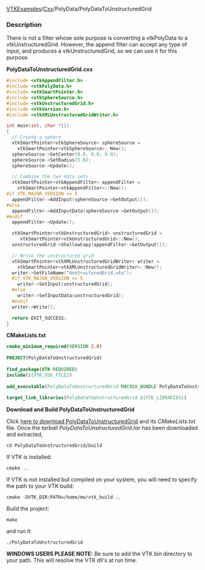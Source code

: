 [VTKExamples](/home/)/[Cxx](/Cxx)/PolyData/PolyDataToUnstructuredGrid

### Description
There is not a filter whose sole purpose is converting a vtkPolyData to a vtkUnstructuredGrid. However, the append filter can accept any type of input, and produces a vtkUnstructuredGrid, so we can use it for this purpose.

**PolyDataToUnstructuredGrid.cxx**
```c++
#include <vtkAppendFilter.h>
#include <vtkPolyData.h>
#include <vtkSmartPointer.h>
#include <vtkSphereSource.h>
#include <vtkUnstructuredGrid.h>
#include <vtkVersion.h>
#include <vtkXMLUnstructuredGridWriter.h>

int main(int, char *[])
{
  // Create a sphere
  vtkSmartPointer<vtkSphereSource> sphereSource =
    vtkSmartPointer<vtkSphereSource>::New();
  sphereSource->SetCenter(0.0, 0.0, 0.0);
  sphereSource->SetRadius(5.0);
  sphereSource->Update();

  // Combine the two data sets
  vtkSmartPointer<vtkAppendFilter> appendFilter =
    vtkSmartPointer<vtkAppendFilter>::New();
#if VTK_MAJOR_VERSION <= 5
  appendFilter->AddInput(sphereSource->GetOutput());
#else
  appendFilter->AddInputData(sphereSource->GetOutput());
#endif
  appendFilter->Update();

  vtkSmartPointer<vtkUnstructuredGrid> unstructuredGrid =
     vtkSmartPointer<vtkUnstructuredGrid>::New();
  unstructuredGrid->ShallowCopy(appendFilter->GetOutput());

  // Write the unstructured grid
  vtkSmartPointer<vtkXMLUnstructuredGridWriter> writer =
    vtkSmartPointer<vtkXMLUnstructuredGridWriter>::New();
  writer->SetFileName("UnstructuredGrid.vtu");
  #if VTK_MAJOR_VERSION <= 5
    writer->SetInput(unstructuredGrid);
  #else
    writer->SetInputData(unstructuredGrid);
  #endif
  writer->Write();

  return EXIT_SUCCESS;
}
```
**CMakeLists.txt**
```cmake
cmake_minimum_required(VERSION 2.8)
 
PROJECT(PolyDataToUnstructuredGrid)
 
find_package(VTK REQUIRED)
include(${VTK_USE_FILE})
 
add_executable(PolyDataToUnstructuredGrid MACOSX_BUNDLE PolyDataToUnstructuredGrid.cxx)
 
target_link_libraries(PolyDataToUnstructuredGrid ${VTK_LIBRARIES})
```

**Download and Build PolyDataToUnstructuredGrid**

Click [here to download PolyDataToUnstructuredGrid](https://github.com/lorensen/VTKWikiExamplesTarballs/raw/master/PolyDataToUnstructuredGrid.tar) and its *CMakeLists.txt* file.
Once the *tarball PolyDataToUnstructuredGrid.tar* has been downloaded and extracted,
```
cd PolyDataToUnstructuredGrid/build 
```
If VTK is installed:
```
cmake ..
```
If VTK is not installed but compiled on your system, you will need to specify the path to your VTK build:
```
cmake -DVTK_DIR:PATH=/home/me/vtk_build ..
```
Build the project:
```
make
```
and run it:
```
./PolyDataToUnstructuredGrid
```
**WINDOWS USERS PLEASE NOTE:** Be sure to add the VTK bin directory to your path. This will resolve the VTK dll's at run time.

